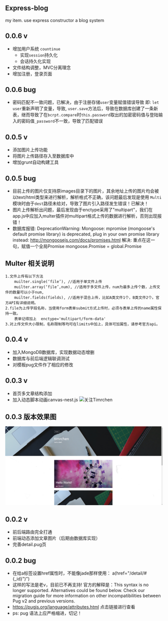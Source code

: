 ## Express-blog
my item. use express constructor a blog system

## 0.0.6 v
*   增加用户系统 `countinue`
    *   实现`session`持久化
    *   会话持久化实现
*   文件结构调整，MVC分离理念
*   增加注册，登录页面

## 0.0.6 bug
*   密码匹配不一致问题，已解决，由于注册存储`user`变量赋值错误导致 即: `let user`重新声明了变量，导致, `user.save`方法后，导致在数据库创建了一条新表，继而导致了在`bcrpt.compare`时`this.password`取出的加密密码值与登陆输入的密码值`_password`不一致，导致了匹配错误

## 0.0.5 v
*   添加图片上传功能
*   将图片上传路径存入至数据库中
*   增加grunt自动构建工具

## 0.0.5 bug 
*   目前上传的图片仅支持原images目录下的图片，其余地址上传的图片均会被以text/html类型来进行解析，解析格式不正确，该问题最后发现是使用 `Multi` 模块时由于`dest`路径未给对，导致了图片引入路径发生错误！已解决！
*   图片上传解析出问题，最后发现由于enctype采用了"multipart"，我们在app.js中应加入multer插件对multipart格式上传的数据进行解析，否则出现报错！
*   数据库报错: DeprecationWarning: Mongoose: mpromise (mongoose's default promise library) is deprecated, plug in your own promise library instead: http://mongoosejs.com/docs/promises.html 解决: 重点在这一句，赋值一个全局Promise
mongoose.Promise = global.Promise

## Multer 相关说明
    1.文件上传有以下方法
        muilter.single(‘file’), //适用于单文件上传
        muilter.array(‘file’,num), //适用于多文件上传，num为最多上传个数，上传文件的数量可以小于num,
        muilter.fields(fields), //适用于混合上传，比如A类文件1个，B类文件2个。官方API有详细说明。
    2.file为上传字段名称，当使用form表单submit方式上传时，必须与表单上传的name属性保持一致。
        表单记得加上  enctype='multipart/form-data'
    3.对上传文件大小限制，名称限制等均可在limits中加上，具体可加属性，请参考官方api。

## 0.0.4 v
*   加入MongoDB数据库，实现数据动态增删
*   数据库与前后端逻辑联调测试
*   对模板pug文件作了相应的修改

## 0.0.3 v
*   首页多文章结构添加
*   加入动态脚本动画canvas-nest.js
![关注Timrchen](https://github.com/TimRChen/photoRepo/blob/master/2017_01.gif)

## 0.0.3 版本效果图

![关注Timrchen](https://raw.githubusercontent.com/TimRChen/photoRepo/master/20170417134315.png)

## 0.0.2 v
*   前后端路由完全打通
*   前端动态添加文章图片（后期由数据库实现）
*   完善detail.pug页

## 0.0.2 bug
*   在给a标签设置href属性时，不能像jade那样使用： a(href="/detail/#{_id}")")
*   这样的写法是老v，目前已不再支持! 官方的解释是：This syntax is no longer supported. Alternatives could be found below. Check our migration guide for more information on other incompatibilities between Pug v2 and previous versions.
*   https://pugjs.org/language/attributes.html 点击链接进行查看
*   ps: pug 语法上应严格缩进，切记！
